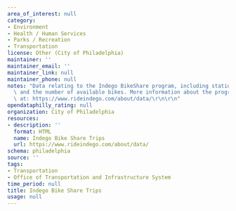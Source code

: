 ```yaml
---
area_of_interest: null
category:
- Environment
- Health / Human Services
- Parks / Recreation
- Transportation
license: Other (City of Philadelphia)
maintainer: ''
maintainer_email: ''
maintainer_link: null
maintainer_phone: null
notes: "Data relating to the Indego BikeShare program, including station locations\
  \ and the number of available bikes. More information about the program is available\
  \ at: https://www.rideindego.com/about/data/\r\n\r\n"
opendataphilly_rating: null
organization: City of Philadelphia
resources:
- description: ''
  format: HTML
  name: Indego Bike Share Trips
  url: https://www.rideindego.com/about/data/
schema: philadelphia
source: ''
tags:
- Transportation
- Office of Transportation and Infrastructure System
time_period: null
title: Indego Bike Share Trips
usage: null
---
```

